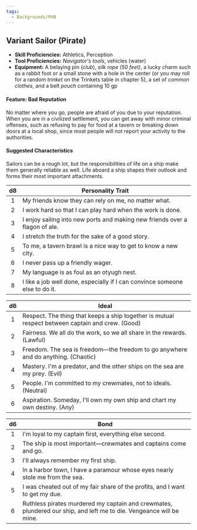 ```yaml
---
tags:
  - Backgrounds/PHB
---
```


## Variant Sailor (Pirate)

- **Skill Proficiencies:** Athletics, Perception
- **Tool Proficiencies:** *Navigator's tools*, vehicles (water)
- **Equipment:** A belaying pin (*club*), *silk rope (50 feet)*, a lucky charm such as a rabbit foot or a small stone with a hole in the center (or you may roll for a random *trinket* on the Trinkets table in chapter 5), a set of *common clothes*, and a belt *pouch* containing 10 gp

#### Feature: Bad Reputation

No matter where you go, people are afraid of you due to your reputation. When you are in a civilized settlement, you can get away with minor criminal offenses, such as refusing to pay for food at a tavern or breaking down doors at a local shop, since most people will not report your activity to the authorities.

#### Suggested Characteristics

Sailors can be a rough lot, but the responsibilities of life on a ship make them generally reliable as well. Life aboard a ship shapes their outlook and forms their most important attachments.

|  d8 | Personality Trait                                                           |
|:---:|-----------------------------------------------------------------------------|
|  1  | My friends know they can rely on me, no matter what.                        |
|  2  | I work hard so that I can play hard when the work is done.                  |
|  3  | I enjoy sailing into new ports and making new friends over a flagon of ale. |
|  4  | I stretch the truth for the sake of a good story.                           |
|  5  | To me, a tavern brawl is a nice way to get to know a new city.              |
|  6  | I never pass up a friendly wager.                                           |
|  7  | My language is as foul as an otyugh nest.                                   |
|  8  | I like a job well done, especially if I can convince someone else to do it. |

|  d6 | Ideal                                                                                            |
|:---:|--------------------------------------------------------------------------------------------------|
|  1  | Respect. The thing that keeps a ship together is mutual respect between captain and crew. (Good) |
|  2  | Fairness. We all do the work, so we all share in the rewards. (Lawful)                           |
|  3  | Freedom. The sea is freedom—the freedom to go anywhere and do anything. (Chaotic)                |
|  4  | Mastery. I'm a predator, and the other ships on the sea are my prey. (Evil)                      |
|  5  | People. I'm committed to my crewmates, not to ideals. (Neutral)                                  |
|  6  | Aspiration. Someday, I'll own my own ship and chart my own destiny. (Any)                        |

|  d6 | Bond                                                                                                                |
|:---:|---------------------------------------------------------------------------------------------------------------------|
|  1  | I'm loyal to my captain first, everything else second.                                                              |
|  2  | The ship is most important—crewmates and captains come and go.                                                      |
|  3  | I'll always remember my first ship.                                                                                 |
|  4  | In a harbor town, I have a paramour whose eyes nearly stole me from the sea.                                        |
|  5  | I was cheated out of my fair share of the profits, and I want to get my due.                                        |
|  6  | Ruthless pirates murdered my captain and crewmates, plundered our ship, and left me to die. Vengeance will be mine. |

